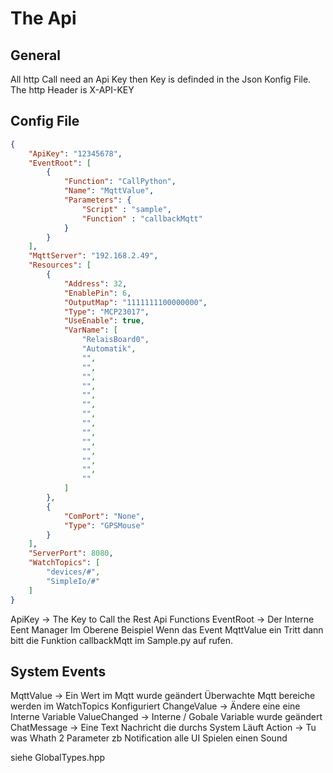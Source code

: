 # The Api

## General

All http Call need an Api Key then Key is definded in the Json Konfig File.
The http Header is X-API-KEY

## Config File

```Json
{
    "ApiKey": "12345678",
    "EventRoot": [
        {
            "Function": "CallPython",
            "Name": "MqttValue",
            "Parameters": {
                "Script" : "sample",
                "Function" : "callbackMqtt"
            }
        }
    ],
    "MqttServer": "192.168.2.49",
    "Resources": [
        {
            "Address": 32,
            "EnablePin": 6,
            "OutputMap": "1111111100000000",
            "Type": "MCP23017",
            "UseEnable": true,
            "VarName": [
                "RelaisBoard0",
                "Automatik",
                "",
                "",
                "",
                "",
                "",
                "",
                "",
                "",
                "",
                "",
                "",
                "",
                "",
                ""
            ]
        },
        {
            "ComPort": "None",
            "Type": "GPSMouse"
        }
    ],
    "ServerPort": 8080,
    "WatchTopics": [
        "devices/#",
        "SimpleIo/#"
    ]
}
```

ApiKey -> The Key to Call the Rest Api Functions
EventRoot -> Der Interne Eent Manager Im Oberene Beispiel Wenn das Event MqttValue ein Tritt dann bitt die Funktion callbackMqtt im Sample.py auf rufen.

## System Events

MqttValue -> Ein Wert im Mqtt wurde geändert Überwachte Mqtt bereiche werden im WatchTopics Konfiguriert
ChangeValue -> Ändere eine eine Interne Variable
ValueChanged -> Interne / Gobale Variable wurde geändert
ChatMessage -> Eine Text Nachricht die durchs System Läuft
Action -> Tu was Whath 2 Parameter zb Notification alle UI Spielen einen Sound

siehe GlobalTypes.hpp
